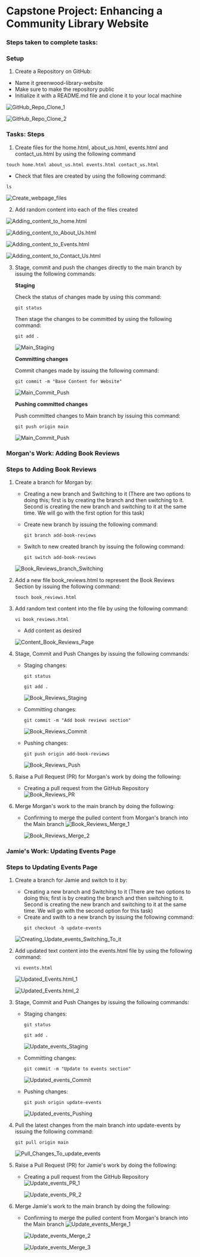 # Capstone Project: Enhancing a Community Library Website

### Steps taken to complete tasks:

### Setup

1. Create a Repository on GitHub:
+ Name it greenwood-library-website
+ Make sure to make the repository public
+ Initialize it with a README.md file and clone it to your local machine

![GitHub_Repo_Clone_1](/Capstone_Project_Git/Images/GitHub_Repo_Clone_1.png)

![GitHub_Repo_Clone_2](/Capstone_Project_Git/Images/GitHub_Repo_Clone_2.png)



### Tasks: Steps

1. Create files for the home.html, about_us.html, events.html and contact_us.html by using the following command

```
touch home.html about_us.html events.html contact_us.html
```
+ Check that files are created by using the following command:
```
ls
```

![Create_webpage_files](/Capstone_Project_Git/Images/Create_webpage_files.png)

2. Add random content into each of the files created

![Adding_content_to_home.html](/Capstone_Project_Git/Images/Adding_content_to_home.html.png)

![Adding_content_to_About_Us.html](/Capstone_Project_Git/Images/Adding_content_to_About_Us.html.png)

![Adding_content_to_Events.html](/Capstone_Project_Git/Images/Adding_content_to_Events.html.png)

![Adding_content_to_Contact_Us.html](/Capstone_Project_Git/Images/Adding_content_to_Contact_Us.html.png)

3. Stage, commit and push the changes directly to the main branch by issuing the following commands:

   **Staging**

   Check the status of changes made by using this command:
   ```
   git status
   ```
   Then stage the changes to be committed by using the following command:
   ```
   git add .
   ```
   ![Main_Staging](/Capstone_Project_Git/Images/Main_Staging.png)

   **Committing changes**

   Commit changes made by issuing the following command:
   ```
   git commit -m "Base Content for Website"
   ```
   ![Main_Commit_Push](/Capstone_Project_Git/Images/Main_Commit_Push.png)

   **Pushing committed changes**

   Push committed changes to Main branch by issuing this command:
   ```
   git push origin main
   ```
   ![Main_Commit_Push](/Capstone_Project_Git/Images/Main_Commit_Push.png)

   
### Morgan's Work: Adding Book Reviews

### Steps to Adding Book Reviews

1. Create a branch for Morgan by:

   + Creating a new branch and Switching to it (There are two options to doing this; first is by creating the branch and then switching to it. Second is creating the new branch and switching to it at the same time. We will go with the first option for this task)
   + Create new branch by issuing the following command:
     ```
     git branch add-book-reviews
     ```

   + Switch to new created branch by issuing the following command:
     ```
     git switch add-book-reviews
     ```

   ![Book_Reviews_branch_Switching](/Capstone_Project_Git/Images/Book_Reviews_branch_Switching.png)

2. Add a new file book_reviews.html to represent the Book Reviews Section by issuing the following command:
   ```
   touch book_reviews.html
   ```

3. Add random text content into the file by using the following command:
   ```
   vi book_reviews.html
   ```
   + Add content as desired
   
   ![Content_Book_Reviews_Page](/Capstone_Project_Git/Images/Content_Book_Reviews_Page.png)

4. Stage, Commit and Push Changes by issuing the following commands:

   + Staging changes:
     ```
     git status
     ```
     ```
     git add .
     ```
     ![Book_Reviews_Staging](/Capstone_Project_Git/Images/Book_Reviews_Staging.png)

   + Committing changes:
     ```
     git commit -m "Add book reviews section"
     ```
     ![Book_Reviews_Commit](/Capstone_Project_Git/Images/Book_Reviews_Commit.png)

   + Pushing changes:
     ```
     git push origin add-book-reviews
     ```
     ![Book_Reviews_Push](/Capstone_Project_Git/Images/Book_Reviews_Push.png)
     
5. Raise a Pull Request (PR) for Morgan's work by doing the following:

   + Creating a pull request from the GitHub Repository
     ![Book_Reviews_PR](/Capstone_Project_Git/Images/Book_Reviews_PR.png)

6. Merge Morgan's work to the main branch by doing the following:

   + Confirming to merge the pulled content from Morgan's branch into the Main branch
     ![Book_Reviews_Merge_1](/Capstone_Project_Git/Images/Book_Reviews_Merge_1.png)

     ![Book_Reviews_Merge_2](/Capstone_Project_Git/Images/Book_Reviews_Merge_2.png)

   
### Jamie's Work: Updating Events Page

### Steps to Updating Events Page

1. Create a branch for Jamie and switch to it by:
   
   + Creating a new branch and Switching to it (There are two options to doing this; first is by creating the branch and then switching       to it. Second is creating the new branch and switching to it at the same time. We will go with the second option for this task)
   + Create and swith to a new branch by issuing the following command:
     ```
     git checkout -b update-events
     ```

   ![Creating_Update_events_Switching_To_it](/Capstone_Project_Git/Images/Creating_Update_events_Switching_To_it.png)

2. Add updated text content into the events.html file by using the following command:
   ```
   vi events.html
   ```

   ![Updated_Events.html_1](/Capstone_Project_Git/Images/Updated_Events.html_1.png)

   ![Updated_Events.html_2](/Capstone_Project_Git/Images/Updated_Events.html_2.png)

3. Stage, Commit and Push Changes by issuing the following commands:

   + Staging changes:
     ```
     git status
     ```
     ```
     git add .
     ```
     ![Update_events_Staging](/Capstone_Project_Git/Images/Update_events_Staging.png)

   + Committing changes:
     ```
     git commit -m "Update to events section"
     ```
     ![Updated_events_Commit](/Capstone_Project_Git/Images/Updated_events_Commit.png)

   + Pushing changes:
     ```
     git push origin update-events
     ```
     ![Updated_events_Pushing](/Capstone_Project_Git/Images/Updated_events_Pushing.png)

4. Pull the latest changes from the main branch into update-events by issuing the following command:
   ```
   git pull origin main
   ```
   ![Pull_Changes_To_update_events](/Capstone_Project_Git/Images/Pull_Changes_To_update_events.png)

5. Raise a Pull Request (PR) for Jamie's work by doing the following:

   + Creating a pull request from the GitHub Repository
     ![Update_events_PR_1](/Capstone_Project_Git/Images/Update_events_PR_1.png)

     ![Update_events_PR_2](/Capstone_Project_Git/Images/Update_events_PR_2.png)

6. Merge Jamie's work to the main branch by doing the following:

   + Confirming to merge the pulled content from Morgan's branch into the Main branch
     ![Update_events_Merge_1](/Capstone_Project_Git/Images/Update_events_Merge_1.png)

     ![Update_events_Merge_2](/Capstone_Project_Git/Images/Update_events_Merge_2.png)

     ![Update_events_Merge_3](/Capstone_Project_Git/Images/Update_events_Merge_3.png)
     
